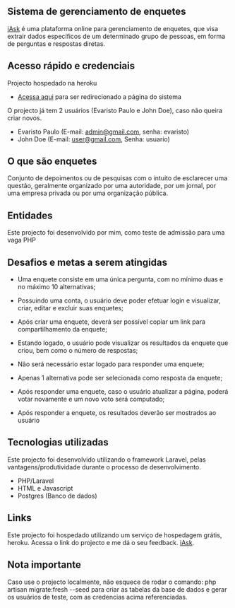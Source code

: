 ## Sistema de gerenciamento de enquetes

[iAsk](https://iask-enquete.herokuapp.com) é uma plataforma online para gerenciamento de enquetes, que visa extrair dados específicos de um determinado grupo de pessoas, em forma de perguntas e respostas diretas.

## Acesso rápido e credenciais

Projecto hospedado na heroku
- [Acessa aqui](https://iask-enquete.herokuapp.com) para ser redirecionado a página do sistema

O projecto já tem 2 usuários (Evaristo Paulo e John Doe), caso não queira criar novos.

- Evaristo Paulo (E-mail: admin@gmail.com, senha: evaristo)
- John Doe (E-mail: user@gmail.com, Senha: usuario)

## O que são enquetes

Conjunto de depoimentos ou de pesquisas com o intuito de esclarecer uma questão, geralmente organizado por uma autoridade, por um jornal, por uma empresa privada ou por uma organização pública.


## Entidades

Este projecto foi desenvolvido por mim, como teste de admissão para uma vaga PHP

## Desafios e metas a serem atingidas

-   Uma enquete consiste em uma única pergunta, com no mínimo duas e no máximo 10 alternativas;
-   Possuindo uma conta, o usuário deve poder efetuar login e visualizar, criar, editar e excluir suas
enquetes;
-   Após criar uma enquete, deverá ser possível copiar um link para compartilhamento da enquete;
-   Estando logado, o usuário pode visualizar os resultados da enquete que criou, bem como o número de
respostas;

-   Não será necessário estar logado para responder uma enquete;
-   Apenas 1 alternativa pode ser selecionada como resposta da enquete;
-   Após responder uma enquete, caso o usuário atualizar a página, poderá votar novamente e um novo
voto será computado;
-   Após responder a enquete, os resultados deverão ser mostrados ao usuário

## Tecnologias utilizadas

Este projecto foi desenvolvido utilizando o framework Laravel, pelas vantagens/produtividade durante o processo de desenvolvimento.

- PHP/Laravel
- HTML e Javascript
- Postgres (Banco de dados)

## Links

Este projecto foi hospedado utilizando um serviço de hospedagem grátis, heroku. Acessa o link do projecto e me dá o seu feedback. [iAsk](https://iask-enquete.herokuapp.com).


## Nota importante

Caso use o projecto localmente, não esquece de rodar o comando: php artisan migrate:fresh --seed para criar as tabelas da base de dados e gerar os usuários de teste, com as credencias acima referenciadas.